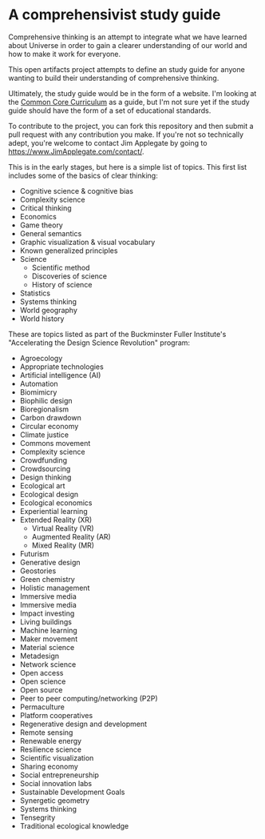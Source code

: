 # A comprehensivist study guide

Comprehensive thinking is an attempt to integrate what we have learned about Universe in order to gain a clearer understanding of our world and how to make it work for everyone.

This open artifacts project attempts to define an study guide for anyone wanting to build their understanding of comprehensive thinking.

Ultimately, the study guide would be in the form of a website. I'm looking at the [Common Core Curriculum](http://www.corestandards.org/) as a guide, but I'm not sure yet if the study guide should have the form of a set of educational standards.

To contribute to the project, you can fork this repository and then submit a pull request with any contribution you make. If you're not so technically adept, you're welcome to contact Jim Applegate by going to https://www.JimApplegate.com/contact/.

This is in the early stages, but here is a simple list of topics. This first list includes some of the basics of clear thinking:

* Cognitive science & cognitive bias
* Complexity science
* Critical thinking
* Economics
* Game theory
* General semantics
* Graphic visualization & visual vocabulary
* Known generalized principles
* Science
	* Scientific method
	* Discoveries of science
	* History of science
* Statistics
* Systems thinking
* World geography
* World history


These are topics listed as part of the Buckminster Fuller Institute's "Accelerating the Design Science Revolution" program:

* Agroecology
* Appropriate technologies
* Artificial intelligence (AI)
* Automation
* Biomimicry
* Biophilic design
* Bioregionalism
* Carbon drawdown
* Circular economy
* Climate justice
* Commons movement
* Complexity science
* Crowdfunding
* Crowdsourcing
* Design thinking
* Ecological art
* Ecological design
* Ecological economics
* Experiential learning
* Extended Reality (XR)
	* Virtual Reality (VR)
	* Augmented Reality (AR)
	* Mixed Reality (MR)
* Futurism
* Generative design
* Geostories
* Green chemistry
* Holistic management
* Immersive media
* Immersive media
* Impact investing
* Living buildings
* Machine learning
* Maker movement
* Material science
* Metadesign
* Network science
* Open access
* Open science
* Open source
* Peer to peer computing/networking (P2P)
* Permaculture
* Platform cooperatives
* Regenerative design and development
* Remote sensing
* Renewable energy
* Resilience science
* Scientific visualization
* Sharing economy
* Social entrepreneurship
* Social innovation labs
* Sustainable Development Goals
* Synergetic geometry
* Systems thinking
* Tensegrity
* Traditional ecological knowledge

